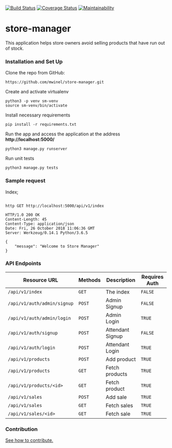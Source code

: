 [![Build Status](https://travis-ci.org/mwinel/store-manager.svg?branch=develop)](https://travis-ci.org/mwinel/store-manager)    [![Coverage Status](https://coveralls.io/repos/github/mwinel/store-manager/badge.svg?branch=ch-coveralls-161271860)](https://coveralls.io/github/mwinel/store-manager?branch=develop)    [![Maintainability](https://api.codeclimate.com/v1/badges/91a97110a33301d5a42f/maintainability)](https://codeclimate.com/github/mwinel/store-manager/maintainability)

# store-manager
This application helps store owners avoid selling products that have run out of stock.

### Installation and Set Up

Clone the repo from GitHub:

```
https://github.com/mwinel/store-manager.git
```

Create and activate virtualenv

```
python3 -p venv sm-venv
source sm-venv/bin/activate
```

Install necessary requirements

```
pip install -r requirements.txt
```

Run the app and access the application at the address **http://localhost:5000/**

```
python3 manage.py runserver
```

Run unit tests

```
python3 manage.py tests
```

### Sample request

Index;
```

http GET http://localhost:5000/api/v1/index

HTTP/1.0 200 OK
Content-Length: 45
Content-Type: application/json
Date: Fri, 26 October 2018 11:06:36 GMT
Server: Werkzeug/0.14.1 Python/3.6.5

{
    "message": "Welcome to Store Manager"
}

```

### API Endpoints

| Resource URL | Methods | Description | Requires Auth |
| -------- | ------------- | --------- |--------------- |
| `/api/v1/index` | `GET`  | The index | `FALSE` |
| `/api/v1/auth/admin/signup` | `POST`  | Admin Signup | `FALSE` |
| `/api/v1/auth/admin/login` | `POST`  | Admin Login | `TRUE` |
| `/api/v1/auth/signup` | `POST`  | Attendant Signup | `FALSE` |
| `/api/v1/auth/login` | `POST`  | Attendant Login | `TRUE` |
| `/api/v1/products` | `POST`  | Add product | `TRUE` |
| `/api/v1/products` | `GET`  | Fetch products | `TRUE` |
| `/api/v1/products/<id>` | `GET`  | Fetch product | `TRUE` |
| `/api/v1/sales` | `POST`  | Add sale | `TRUE` |
| `/api/v1/sales` | `GET`  | Fetch sales | `TRUE` |
| `/api/v1/sales/<id>` | `GET`  | Fetch sale | `TRUE` |

### Contribution

[See how to contribute.]()
